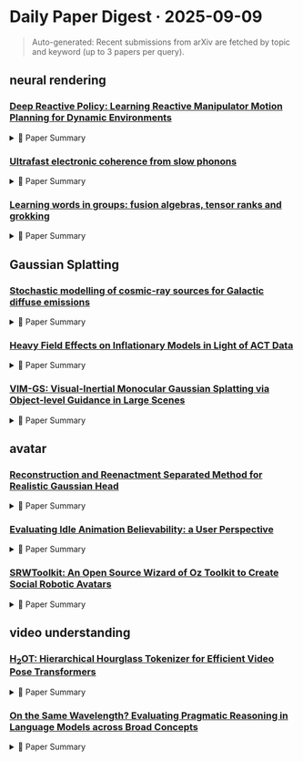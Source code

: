 # Daily Paper Digest · 2025-09-09
> Auto-generated: Recent submissions from arXiv are fetched by topic and keyword (up to 3 papers per query).

## neural rendering

### [Deep Reactive Policy: Learning Reactive Manipulator Motion Planning for Dynamic Environments](http://arxiv.org/pdf/2509.06953v1)


<!--break-out-of-list-->
<details markdown="1">
<summary>📄 Paper Summary </summary>

### 1. Task / Problem
- DRPBench simulation comprising five tasks

### 2. Motivation & Gaps
- The paper presents DRPBench, a simulation framework designed to evaluate robot learning policies in various challenging scenarios.

- **Related work challenges:**
  - Classical motion planners: Require full environment knowledge and are too slow for dynamic scenes.
  - Reactive controller-based approaches: Lack global scene awareness and often become trapped in local minima in complex environments.
  - Prior methods like M πNet: Demonstrated limited success in simple settings and often fail to generalize to unseen environments.
  - MπNets: Struggles to generalize due to limited training diversity.
  - NeuralMP: Relies on slow test-time optimization, limiting real-time performance.
  - Geometric Fabrics: Requires privileged obstacle information, which is not always available.
  - IMPACT: Frequent minor collisions at deployment due to compounding errors over long horizons.
  - Geometric Fabrics: Requires ground-truth obstacle models, limiting its real-world deployability.
  - Riemannian Motion Policy (RMP): Performance degrades in dynamic environments due to lack of dynamic interaction in training.
  - cuRobo: Significantly degrades in dynamic environments, achieving only 3.00% success on Dynamic Goal Blocking.
  - NeuralMP: Relies on test-time optimization, which is ineffective in reactive contexts.
  - IMPACT: While it performs well, it still struggles in highly dynamic tasks without reactive modules.
  - N/A: N/A
  - AIT*: Requires pre-computation and precise object models of the obstacles.
  - cuRobo: Used as the expert policy for generating pretraining dataset.
  - NeuralMP: Trained on a less diverse dataset and requires test-time optimization.
  - MπNets: High cold-start time
  - MπFormer: Low success rates in goal-reaching
  - NeuralMP: N/A

### 3. Core Idea
- The core idea is to evaluate robot learning policies in dynamic environments with various obstacle scenarios using a physics simulation framework.

### 4. Method
- **Pipeline**: The method involves combining goal-attracting and dynamic obstacle-avoiding policies into a single Riemannian Motion Policy (RMP).
- **Architecture / Loss / Training**: The architecture is compared against LSTM-GMM, showing improvements in performance with the proposed design.
- **Complexity / Resources**: 4090 GPU and AMD 7950X CPU

### 5. Experiments
- **Datasets & Metrics**: DRPBench
- **Baselines**: AIT*, Classical motion planners, Geometric Fabrics, IMPACT, MπFormer, MπNets, N/A, Neural motion policies, NeuralMP, RMP, cuRobo, cuRobo-Vox
- **Main Results**: DRP (Ours) achieved 91.34/10.16, 95.67/12.33, 96.00/23.00, 95.00/31.64, 95.50/32.75 on DRPBench.
- **Ablations**: Architecture ablation shows a 9% gain when replacing LSTM-GMM with IMPACT.
- **Limitations / Stress Tests**: The method requires precise obstacle information for traditional implementations.

### 6. Takeaways
- **Pros**: Strong generalization in dynamic environments., Effective collision-free motion generation., Improved obstacle avoidance through iterative finetuning.
- **Cons**: May struggle in environments with limited sensor data., Initial pretraining can lead to minor collisions., Complexity of the architecture may require significant computational resources.
- **Future Work**: Explore further enhancements in dynamic obstacle avoidance., Investigate applications in more complex real-world scenarios., Develop methods for better generalization to unseen environments.

</details>

### [Ultrafast electronic coherence from slow phonons](http://arxiv.org/pdf/2509.06939v1)


<!--break-out-of-list-->
<details markdown="1">
<summary>📄 Paper Summary </summary>

### 1. Task / Problem
- Investigate the dynamics of a 1D metal with nonlinear electron-phonon coupling subjected to an impulsive optical pump.

### 2. Motivation & Gaps
- The study explores the mechanisms behind light-enhanced superconductivity and non-equilibrium ordering, focusing on the role of phonon energy scales.

- **Related work challenges:**
  - Previous studies on light-induced superconductivity: Lack of unambiguous evidence for long-range superconducting coherence and understanding of the underlying dynamical mechanisms.
  - Theoretical treatments of light-driven superconductivity: Most focus on local observables, failing to capture the collective reorganization necessary for true superconductivity.
  - Matrix product state simulations: Limited to fast-phonon regimes, leaving the role of slow phonons unexplored.
  - Previous studies on electron-phonon interactions: Limited understanding of non-equilibrium dynamics in driven systems.
  - Research on phase coherence in materials: Difficulty in achieving controlled, non-perturbative confirmation of coherence enhancement.
  - Previous studies on charge-density wave order: Understanding the dominance of charge-density wave order over superconductivity in 1D half-filled systems.
  - Eﬀective models of electronic dynamics: Capturing the competition between phonon-induced disorder and long-range coherence.
  - Previous studies on optical phonon excitations: Understanding how these excitations enhance superconducting correlations.
  - Theoretical proposals on driven 1D correlated systems: Testing the hypothesis of exotic non-equilibrium orders.
  - Experimental observations in materials like YBa2Cu3Ox and K3C60: Establishing a clear connection between phonon modes and superconductivity.
  - Possible light-induced superconductivity in K3C60 at high temperature: N/A
  - Light-induced charge density wave in LaTe3: N/A
  - The spontaneous symmetry breaking in Ta2NiSe5 is structural in nature: N/A
  - Light-induced superconductivity in a stripe-ordered cuprate: N/A
  - Pump frequency resonances for light-induced incipient superconductivity in YBa2Cu3O6.5: N/A
  - Evidence for metastable photo-induced superconductivity in K3C60: N/A
  - Photomolecular high-temperature superconductivity: N/A
  - Dynamical cooper pairing in nonequilibrium electron-phonon systems: N/A
  - Transient superconductivity from electronic squeezing of optically pumped phonons: N/A
  - Cooling quasiparticles in A3C60 fullerides by excitonic mid-infrared absorption: N/A
  - Previous studies on two-site models: Limited to restricted local Hilbert spaces
  - Conventional MPS methods: Inability to access regimes with slow phonons and long evolution times
  - Kennes et al.: N/A
  - Sous et al.: N/A
  - Kennes et al.: N/A
  - Sous et al.: N/A
  - N/A: N/A

### 3. Core Idea
- The main idea is to rotate the exact Hamiltonian into the squeezed phonon basis, allowing the dynamics of electrons and phonons to decouple.

### 4. Method
- **Pipeline**: Evolve the initial metallic state in time under the full Hamiltonian and the effective model.
- **Architecture / Loss / Training**: N/A
- **Complexity / Resources**: All simulations use a chain length L = 32, a maximum bond dimension χmax = 2000, and a phonon cutoff dmaxν = 40.

### 5. Experiments
- **Datasets & Metrics**: Simulated global phonon distributions and charge correlations in a 1D metal.
- **Baselines**: Conventional MPS methods, Exact model, Experimental data from pump-probe techniques, Experimental reports on transient superconductivity, Eﬀective model, Full microscopic Hamiltonian, Linear models of electron-phonon interactions, N/A, Previous non-equilibrium correlation dynamics studies, Previous theoretical models, Previous theoretical models of light-induced superconductivity, Two-site models
- **Main Results**: The eﬀective Hamiltonian captures the qualitative features of the exact model.
- **Ablations**: N/A
- **Limitations / Stress Tests**: The model is constrained by the stability condition of the electron-phonon coupling and the range of phonon frequencies explored.

### 6. Takeaways
- **Pros**: Provides direct evidence that light can mediate enhancement of long-range order., Highlights the crucial role of phonon energy scale in stabilizing coherence., Suggests future experimental strategies for designing transient superconducting states.
- **Cons**: Unambiguous evidence for long-range superconducting coherence remains elusive., Current methods may not fully capture the complexity of non-equilibrium dynamics., Dependence on specific phonon distributions may limit generalizability.
- **Future Work**: Explore selective excitations of narrow phonon distributions to limit dephasing., Investigate the role of different phonon frequencies in various materials., Develop new theoretical frameworks to better understand light-induced order.

</details>

### [Learning words in groups: fusion algebras, tensor ranks and grokking](http://arxiv.org/pdf/2509.06931v1)


<!--break-out-of-list-->
<details markdown="1">
<summary>📄 Paper Summary </summary>

### 1. Task / Problem
- Understanding grokking in neural networks and its relation to group representations

### 2. Motivation & Gaps
- The paper explores the phenomenon of grokking in neural networks, particularly in the context of learning group operations and representations.

- **Related work challenges:**
  - Power et al.: Demonstrated that a simple decoder-only transformer can learn group operations with limited examples.
  - Gromov: Showed that a Two Layer Perceptron exhibits Grokking for addition modulo p.
  - General group studies: Explored learning and generalization for non-cyclic and non-abelian groups.
  - Gromov [13]: Understanding the phenomenology of the original model.
  - Nanda [5]: Deriving theoretical bounds on the rank of the word tensor.
  - Strassen [30]: Bounding the tensor rank of matrix multiplication.
  - Previous studies on neural networks and group theory.: Limited understanding of how neural networks can generalize across different algebraic structures.
  - Previous studies on irreducible representations: Lack of focus on the specific properties and applications of basic self conjugate representations.
  - Previous studies on group multiplication operations: Limited understanding of the sparsity of bsc3-support in word tensors.
  - Previous studies on tensor ranks in group theory.: Lack of accessible methods for bounding tensor ranks.
  - TLP Model and its variants.: Complexity in implementation and understanding of activation functions.
  - Gromov [13]: Studied group operations with addition modulo p.
  - Nanda et al [24]: Extended results to general groups.
  - Previous studies on weight configurations in neural networks.: Lack of understanding on how different configurations affect loss minimization.
  - Power et al.: Some polynomials could be learned using the same transformer based architecture, while others could not.
  - Gromov et al.: Using more layers allows for learning general biivariate polynomials, provided depth and width are tuned correctly.
  - AlphaZero: Discovering efficient matrix multiplication for various matrix sizes and underlying fields.
  - Hidden progress in deep learning: SGD learns parities near the computational limit: Understanding the limits of generalization in deep learning.
  - Grokking as a first order phase transition in two layer networks: Identifying the conditions under which grokking occurs.
  - Discovering faster matrix multiplication algorithms with reinforcement learning: Optimizing computational efficiency in learning algorithms.
  - N/A: N/A
  - N/A: N/A
  - N/A: N/A
  - N/A: N/A
  - N/A: N/A
  - N/A: N/A
  - N/A: N/A

### 3. Core Idea
- The paper proposes a method to numerically find bsc representations of finite groups using neural networks, leveraging the Hadamard model for convergence.

### 4. Method
- **Pipeline**: Run the Hadamard model until it converges to a terminal configuration that is mono-bsc-aligned.
- **Architecture / Loss / Training**: Utilizes a complex-valued version of the problem to recover irreducible representations.
- **Complexity / Resources**: Assumes sufficient width to reduce computing power while maintaining accuracy.

### 5. Experiments
- **Datasets & Metrics**: Evaluates the performance of the proposed method on various group representations and their corresponding metrics.
- **Baselines**: Complex representations, Decoder-only transformer, HD model, Hadamard Model, Hadamard model, Irreducible representations, N/A, Previous methods for learning group representations, Previous models for learning polynomials, Previous models of word tensors, Previous neural network models, Simple Two Layer Perceptron, Single-bsc supported weight configurations, Standard activation functions, Standard neural network architectures, Standard random initialization, TLP Model, TLP model, Trivial bounds on rank, Two-Layer Pe
- **Main Results**: Demonstrates that the proposed method can effectively recover bsc representations with reduced computational resources.
- **Ablations**: Tests the impact of varying network width and architecture on the recovery of representations.
- **Limitations / Stress Tests**: Identifies scenarios where the method may fail to converge or recover representations accurately.

### 6. Takeaways
- **Pros**: The model can learn complex operations with limited examples., Exhibits Grokking, leading to sharp transitions in accuracy., Utilizes low-rank tensor representations for efficient learning.
- **Cons**: Performance may vary significantly based on the underlying group and word., Limited exploration of more complex architectures., Potential overfitting if the model width is not managed properly.
- **Future Work**: Explore more complex group operations and their representations., Investigate the implications of Grokking in other neural architectures., Develop methods to further reduce the complexity of learning tasks.

</details>

## Gaussian Splatting

### [Stochastic modelling of cosmic-ray sources for Galactic diffuse emissions](http://arxiv.org/pdf/2509.06857v1)


<!--break-out-of-list-->
<details markdown="1">
<summary>📄 Paper Summary </summary>

### 1. Task / Problem
- Calculate the intensity of hadronic diffuse gamma-ray emissions from cosmic rays interacting with Galactic gas

### 2. Motivation & Gaps
- The study investigates the stochastic effects of discrete cosmic ray (CR) sources on gamma-ray diffuse emissions (GDE) spectra and intensity profiles.

- **Related work challenges:**
  - Previous studies on cosmic-ray transport and source modeling: Limited understanding of the exact source coordinates and their influence on predictions.
  - Previous studies on gamma-ray emissions from cosmic rays: Limited understanding of the influence of discrete sources on gamma-ray emissions.
  - Research on cosmic ray intensity distributions: Need for a comprehensive overview of the influence of source stochasticity.
  - N/A: N/A
  - Previous studies on cosmic ray interactions: Incorporating heavier components of the interstellar medium and their spatial correlations with hydrogen.
  - Gamma-ray emission models: Accurately modeling the distribution of Galactic gas and cosmic rays.
  - N/A: N/A
  - Ref. [16]: Distributions of CR intensities in a burst-like discrete source model have been studied.
  - Monte Carlo simulations of GDE predictions: Understanding the morphology of GDEs and linking fluctuations to individual sources.
  - Analysis of GDEs in selected sky windows: Quantifying systematic modeling uncertainties from discrete sources.
  - Investigation of different source injection scenarios: Determining the influence of discrete CR sources on GDEs.
  - N/A: N/A
  - N/A: N/A
  - N/A: N/A
  - N/A: N/A
  - N/A: N/A
  - LHAASO measurements: The spectra in burst-like and energy-dependent escape scenarios undershoot the data, necessitating the invocation of other GDE model uncertainties.
  - CR source models: Popular models do not consider discrete sources, leading to potential inaccuracies in predictions.
  - N/A: N/A
  - N/A: Limited knowledge of the coordinates of current and past cosmic ray sources.
  - N/A: Model uncertainty due to discrete sources and their influence on GDEs.
  - N/A: Correlation of GDEs at different energies and its dependence on CR source models.
  - N/A: N/A
  - N/A: N/A
  - N/A: N/A

### 3. Core Idea
- The study compares the emissivity contributions of cosmic ray sources under burst-like and energy-dependent escape scenarios, focusing on how source age and distance affect gamma-ray emissions at 100 TeV.

### 4. Method
- **Pipeline**: Stochastic modeling of cosmic ray sources and their impact on GDE predictions.
- **Architecture / Loss / Training**: N/A
- **Complexity / Resources**: The study utilizes extensive Monte Carlo simulations and quantile estimation methods implemented in SciPy.

### 5. Experiments
- **Datasets & Metrics**: The study utilizes LHAASO WCDA-KM2A measurements and correlates GDE intensities at different energies.
- **Baselines**: Burst-like scenario, Energy-dependent escape scenario, N/A, Normal distributions, Previous cosmic ray emission models, Previous cosmic-ray emission models, Previous discrete source models, Smooth CR source distribution models, Smooth source distribution models, Smooth source model, Smooth source model predictions, Stable laws with α=4/3, Stable laws with α=5/3, Standard gamma-ray emission calculations, burst-like model, energy-dependent escape model
- **Main Results**: The burst-like model shows higher emissivity contributions for younger sources compared to the energy-dependent escape model, particularly at 100 TeV.
- **Ablations**: N/A
- **Limitations / Stress Tests**: Uncertainties due to CR source stochasticity are subdominant in some scenarios but relevant in others.

### 6. Takeaways
- **Pros**: Increased spatial resolution can constrain source models., Stochastic modeling provides insights into the influence of discrete sources., The study helps reconcile model predictions with observational data.
- **Cons**: Limited knowledge of exact source coordinates complicates predictions., Model uncertainty can lead to significant deviations in high-energy scenarios., Dependence on stochastic modeling may introduce variability in results.
- **Future Work**: Further studies on the influence of other cosmic-ray sources., Exploration of different stochastic modeling techniques., Integration of high-precision measurements from upcoming experiments.

</details>

### [Heavy Field Effects on Inflationary Models in Light of ACT Data](http://arxiv.org/pdf/2509.06739v1)


<!--break-out-of-list-->
<details markdown="1">
<summary>📄 Paper Summary </summary>

### 1. Task / Problem
- Examine the effects of an additional field with a Hubble-scale mass and a mixing coupling to the inflaton on inflationary observables.

### 2. Motivation & Gaps
- The paper explores the reconciliation of Starobinsky-type inflation models with recent ACT data, particularly in the context of large mixing couplings.

- **Related work challenges:**
  - Planck 2018 baseline: The results from ACT data challenge the predictions of Starobinsky-type inflation models.
  - Previous attempts to reconcile models with observations: Many models have been excluded by Planck data, necessitating new approaches.
  - Ref. [62]: N/A
  - Refs. [76–78]: N/A
  - Refs. [79–82]: N/A
  - KNP alignment mechanism: Identifying the heavy field direction in the alignment mechanism.
  - Weak gravity conjecture: Constraints on aligned natural inflation.
  - Ref. [73,96]: N/A
  - Ref. [97]: N/A
  - Ref. [102]: N/A
  - Ref. [60, 103–105]: N/A
  - Ref. [111]: N/A
  - Ref. [112]: N/A
  - Ref. [113, 114]: N/A
  - Previous studies on multifield inflation: Understanding non-geodesic motion and rapid turns in inflationary trajectories.
  - Refs. [77–79,111,117–136]: Embedding the setup into existing scenarios and realizing rapid turns within supergravity.
  - Refs. [116,137–139]: Analyzing consistency conditions associated with attractor behavior.
  - N/A: N/A
  - G. German and J.C. Hidalgo, Viability of generalized α-inflation from Planck, ACT, and DESI Data: N/A
  - S.V. Ketov, E.O. Pozdeeva and S.Y. Vernov, Inflation in F(R) gravity models revisited after ACT: N/A
  - Y. Zhu, Q. Gao, Y. Gong and Z. Yi, Inflationary Models with Gauss-Bonnet Coupling in Light of ACT Observations: N/A
  - N/A: N/A

### 3. Core Idea
- The introduction of an additional field with a Hubble-scale mass and a mixing coupling can lead to significant modifications in inflationary observables, allowing for the revival of previously excluded inflation models.

### 4. Method
- **Pipeline**: The study employs a two-field setup to analyze the dynamics of inflation with a focus on the effects of rapid turns and mixing couplings.
- **Architecture / Loss / Training**: N/A
- **Complexity / Resources**: The method allows for the inclusion of a heavy field with large mixing, enhancing the analysis of inflationary observables.

### 5. Experiments
- **Datasets & Metrics**: The paper discusses the implications of the findings on inflationary observables such as n_s, r, and α_s, particularly in relation to ACT data.
- **Baselines**: Chaotic inflation, N/A, Natural inflation, Previous multifield inflation models, Standard inflationary models, Starobinsky inflation, Starobinsky-type inflation, Starobinsky-type inflation models
- **Main Results**: The findings suggest that large mixing couplings can reconcile Starobinsky-type inflation models with observations, predicting large non-Gaussianity.
- **Ablations**: N/A
- **Limitations / Stress Tests**: The study acknowledges the challenges in embedding the model into supergravity and string theory frameworks.

### 6. Takeaways
- **Pros**: The framework allows for the revival of previously excluded inflation models., Enhanced non-Gaussianity signatures provide unique observational tests., The approach is applicable even in the presence of a heavy field.
- **Cons**: The mass and mixing couplings are treated as free parameters, raising questions about their realizability., Some regions of parameter space remain untested., The complexity of the models may hinder straightforward interpretations.
- **Future Work**: Further exploration of concrete models that realize the proposed scenarios., Testing the predictions of enhanced non-Gaussianity in future observations., Investigating the implications of heavy fields in other cosmological contexts.

</details>

### [VIM-GS: Visual-Inertial Monocular Gaussian Splatting via Object-level Guidance in Large Scenes](http://arxiv.org/pdf/2509.06685v1)


<!--break-out-of-list-->
<details markdown="1">
<summary>📄 Paper Summary </summary>

### 1. Task / Problem
- Monocular depth estimation and novel-view synthesis

### 2. Motivation & Gaps
- The paper addresses the challenge of converting sparse visual-inertial structure from motion (VI-SfM) and coarse foundation depths into dense, geometry-consistent maps.

- **Related work challenges:**
  - Existing GS approaches: Require reliable depth for initialization, often focusing on small-scale scenes due to depth-sensing limitations.
  - Large foundation models for monocular depth estimation: Suffer from cross-frame inconsistency and inaccuracies for distant scenes.
  - High-density LiDAR sensors: Costly and limited in consumer applications, making them impractical for large scene GS.
  - VI SLAM: Depth drift on tiny objects and boundaries.
  - Semantic Segmentation Models: Insufficient supervision for small object masks.
  - Previous depth estimation methods: Inability to handle dynamic regions effectively.
  - Monocular depth prediction models: Struggles with accuracy in the presence of dynamic objects.
  - Traditional depth propagation techniques: Often yield inconsistent depth maps due to texture variations.
  - Depth Anything V2: Lacks robustness in long-range, repetitive-texture areas.
  - Depth Pro: Insufficient accuracy in dynamic scenes.
  - ZoeDepth: Limited performance in outdoor environments.
  - DepthSplat: Struggles with depth accuracy in complex scenes.
  - N/A: N/A

### 3. Core Idea
- The proposed VIM-GS framework utilizes segment-aware primitive fitting and mask-wise calibration to enhance depth estimation and novel-view synthesis.

### 4. Method
- **Pipeline**: The method involves depth estimation from monocular images, followed by Gaussian splatting for rendering.
- **Architecture / Loss / Training**: Utilizes a hybrid supervision approach with affine and plane fitting, optimizing for depth accuracy and rendering quality.
- **Complexity / Resources**: Implemented on a single NVIDIA GeForce RTX 4090 GPU and Intel Xeon Platinum 8347C CPU, with resource usage characterized by the number of active Gaussian primitives and GPU memory footprint.

### 5. Experiments
- **Datasets & Metrics**: Evaluated on outdoor road scenes using metrics such as PSNR, SSIM, and LPIPS for rendering quality, and AbsRel and RMSE for depth accuracy.
- **Baselines**: Depth Anything V2, Depth Pro, DepthSplat, Existing monocular-supported GS approaches, Foundation models for monocular depth prediction, Intern-GS, MonoGS++, N/A, Ours, Traditional depth estimation methods, VINGS-Mono, ZoeDepth
- **Main Results**: VIM-GS outperforms monocular-supported baselines in large-scene novel-view synthesis quality.
- **Ablations**: Ablations highlight the contributions of pyramid strategies and dynamics handling, evidencing that both are critical for robust large-scene mapping.
- **Limitations / Stress Tests**: The method's performance is limited in highly dynamic scenes where transient objects may contaminate depth estimation.

### 6. Takeaways
- **Pros**: Improved depth estimation for monocular images., High-quality rendering in large scenes., Cost-effective solution compared to high-density LiDAR.
- **Cons**: Dependency on the accuracy of SfM for sparse depth., Potential challenges with dynamic object handling., Limited by the performance of large foundation models.
- **Future Work**: Explore further enhancements in depth estimation techniques., Investigate integration with other sensor modalities., Develop more robust algorithms for dynamic scene handling.

</details>

## avatar

### [Reconstruction and Reenactment Separated Method for Realistic Gaussian Head](http://arxiv.org/pdf/2509.05582v1)


<!--break-out-of-list-->
<details markdown="1">
<summary>📄 Paper Summary </summary>

### 1. Task / Problem
- Mapping audio sequences to motion sequences for lip synchronization

### 2. Motivation & Gaps
- The paper addresses the challenge of achieving accurate lip synchronization in 3D models driven by audio input.

- **Related work challenges:**
  - Goodfellow et al. (2014): Rely on deep convolutional networks and generative adversarial models, which can introduce latency issues.
  - Mildenhall et al. (2020): Methods rely on precise estimation of 3D pose, which can introduce errors leading to texture inaccuracies.
  - Guo et al. (2024): 2D end-to-end approaches struggle to reproduce subtle, natural expressions due to reliance on geometric structures.
  - 2D end-to-end image synthesis approaches: High latency and computational resource demands, leading to unrealistic distortions in identity features.
  - 3D explicit structural prior-based methods: Insufficient concrete 3D structural constraints limit free-viewpoint rendering capabilities.
  - NeRF-based methods: Require large amounts of training data, raising privacy concerns and limiting generalization.
  - Deng and others. 2024b: Previous methods did not leverage the advantages of larger scale and extensive training datasets.
  - Chu and others. 2024a: Existing methods may not effectively capture high-frequency details in rendered outputs.
  - He and others. 2025: Prior approaches may struggle with identity consistency in animated outputs.
  - Live Portrait (Guo and others. 2024): Maintaining high-quality texture details in generated images.
  - GFPGAN (Wang and others. 2021b): Achieving accurate expressions and poses consistent with driving images.
  - Previous methods in identity reenactment: Preserving identity consistency while enhancing image quality.
  - Wang and others. 2023: Existing methods struggle with fine-grained control over facial features.
  - Kaplan and others. 2020: Scaling laws indicate that larger models can improve performance, but current architectures may not fully leverage this.
  - Wav2Lip: Achieving high lip accuracy scores using sync score as supervisory loss.
  - HunyuanVideoAvatar: Utilizing large-scale parameters and data for improved performance.
  - MuseTalk: Maintaining competitive results in lip synchronization tasks.
  - N/A: N/A

### 3. Core Idea
- The technique synthesizes high-fidelity, real-time talking head video using a single portrait image, capturing intricate facial expressions and subtle nuances in movement.

### 4. Method
- **Pipeline**: The Gaussian Generator produces static and dynamic Gaussians for controllable 3D Gaussian generation.
- **Architecture / Loss / Training**: The model employs a mean square error (MSE) loss during training to align predictions with ground-truth mouth features.
- **Complexity / Resources**: The model is trained on a dataset of 1,000 professional single-speaker lecture videos, requiring significant computational resources for training.

### 5. Experiments
- **Datasets & Metrics**: The method is evaluated on the HDTF and VFHQ datasets.
- **Baselines**: 2D end-to-end image synthesis methods, 2D end-to-end models, 3D explicit structural prior-based methods, 3DGS, FLAME, GAGAvatar, GAGavatar, GPAvatar, HunyuanVideoAvatar, LAM, LivePortrait, MuseTalk, N/A, NeRF, NeRF-based methods, P4D, P4D-v2, PDFGC, RAR, Real3D, Real3DPortrait, StyleHEAT, StyleHeat, Wav2Lip
- **Main Results**: The generated videos exhibit lifelike clarity and realism.
- **Ablations**: Ablation studies showed that increasing the scale of the pre-trained backbone improves performance.
- **Limitations / Stress Tests**: The method's performance is contingent on the quality of the pre-trained models used.

### 6. Takeaways
- **Pros**: Decoupled architecture enhances reconstruction accuracy and reenactment speed., Ability to control facial features independently allows for natural expression reproduction., High frame-rate rendering at 90 FPS improves user experience in applications.
- **Cons**: Dependence on the quality of the input portrait image., Potential artifacts in high-frequency texture areas., Complexity in training the texture restoration module.
- **Future Work**: Explore further improvements in 3D pose estimation accuracy., Investigate additional applications in virtual reality and gaming., Enhance the model's ability to handle diverse facial features and expressions.

</details>

### [Evaluating Idle Animation Believability: a User Perspective](http://arxiv.org/pdf/2509.05023v1)


<!--break-out-of-list-->
<details markdown="1">
<summary>📄 Paper Summary </summary>

### 1. Task / Problem
- Evaluating Idle Animation Believability: a User Perspective

### 2. Motivation & Gaps
- The study investigates whether idle animations need to be recorded in a genuine manner to be perceived as real.

- **Related work challenges:**
  - EmotionGesture: Generating 3D gestures from audio with high accuracy.
  - TALKShow: Generating both body and hand animations as well as face animations over a 3D mesh.
  - DiffGesture: Effectively capturing cross-modal audio-to-gesture associations while preserving temporal coherence.
  - Egges et al. (2002): Created an idle motion engine based on Principal Component Analysis, which generates motion by combining small posture variations and change of balance.
  - Kocón (2023): Developed an idle motion synthesiser on a 3D human head model, which generates idle movements but lacks comprehensive datasets.
  - Cuijpers et al. (2023): Analyzed idle and meaningful motions in robots, emphasizing the importance of idle animation in social robotics.
  - Previous motion capture studies: Intrusiveness of motion capture suits affecting natural movement.
  - User studies on animation perception: Lack of understanding on how well users can distinguish between different types of idle motion.
  - Previous studies on animation perception: Lack of understanding on how different animation creation methods influence user perception.
  - Previous studies on animation believability: Lack of clear metrics for comparing idle animations.
  - Mixamo animations comparison: Determining perceptual differences between handcrafted and recorded animations.
  - N/A: N/A

### 3. Core Idea
- Acted idle animations can be perceived as real, while handcrafted animations are not perceived the same as recorded animations.

### 4. Method
- **Pipeline**: User study comparing real and acted idle animations.
- **Architecture / Loss / Training**: N/A
- **Complexity / Resources**: Utilizes 4 Logitech c920 webcams and Freemocap software for motion capture.

### 5. Experiments
- **Datasets & Metrics**: User study 1 and User study 2 demographics
- **Baselines**: Acted animations, Handcrafted animations from Mixamo, Handmade animations, Mixamo, N/A, Previous motion capture techniques, Real animations, Recorded animations, Standard animation methods
- **Main Results**: No significant difference in perception between real and acted idle animations; significant difference between handcrafted and recorded animations.
- **Ablations**: N/A
- **Limitations / Stress Tests**: The analysis of average accelerations was not straightforward, limiting direct conclusions.

### 6. Takeaways
- **Pros**: Simplifies the recording process for idle animations., Contributes to the understanding of user perception of animations., Provides a new dataset for future research.
- **Cons**: Limited availability of high-quality idle animation datasets., Challenges in capturing genuine idle movements., Ethical concerns in recording subjects without their knowledge.
- **Future Work**: Further research on the perception of idle animations., Development of more comprehensive idle animation datasets., Exploration of automated methods for generating idle animations.

</details>

### [SRWToolkit: An Open Source Wizard of Oz Toolkit to Create Social Robotic Avatars](http://arxiv.org/pdf/2509.04356v1)


<!--break-out-of-list-->
<details markdown="1">
<summary>📄 Paper Summary </summary>

### 1. Task / Problem
- Human-Robot Interaction (HRI) Evaluation

### 2. Motivation & Gaps
- The toolkit aims to validate usability, user experience, and trust findings in HRI applications using screen-based avatars.

- **Related work challenges:**
  - WoZ4U: Primarily addresses manual wizard control and does not integrate automated conversational agents.
  - Fang et al. (LLM Wizards): While reducing manual workload, it does not address the need for local LLM inference.
  - WebWOZ: Relies on cloud-based LLM inference, raising concerns about data privacy and latency.
  - Previous studies on social robots: Limited control over character design and interaction modes.
  - Existing LLM frameworks: Dependency on external services for speech-to-text and text-to-speech tasks.
  - Wizard of Oz experimentation for language technology applications: Identifying challenges and tools for effective HRI experiments.
  - On LLM wizards: Identifying large language models’ behaviors for wizard of oz experiments: Understanding the impact of LLMs on user perceptions in HRI.
  - Concerning trends in likert scale usage in human-robot interaction: Improving best practices in measuring user experience.

### 3. Core Idea
- To provide a reproducible toolkit for conducting HRI experiments with a focus on real-time performance and local processing capabilities.

### 4. Method
- **Pipeline**: The toolkit utilizes screen-based avatars to simulate robotic behavior and aims to migrate language and speech processing to local modules.
- **Architecture / Loss / Training**: The backend uses FastAPI for processing and communication with LLMs, while the frontend uses React.js for user interaction.
- **Complexity / Resources**: The toolkit is designed to be reproducible with complete source code and deployment instructions available.

### 5. Experiments
- **Datasets & Metrics**: User study with 11 participants evaluating usability, trust, and user experience.
- **Baselines**: Fang et al. (LLM Wizards), System Usability Scale (SUS), Trust in Automated Systems (TIA), User Experience Questionnaire (UEQ), User experience questionnaire, WebWOZ, Wizard of Oz technique, WoZ4U
- **Main Results**: Future research should investigate the impact of role types and design variables on user perceptions.
- **Ablations**: N/A
- **Limitations / Stress Tests**: Limited participant diversity and reliance on Google Cloud APIs for speech tasks.

### 6. Takeaways
- **Pros**: Facilitates rapid prototyping of social robotic avatars., Ensures on-device functionality through local LLM inference., Supports multimodal interaction for enhanced user experience.
- **Cons**: Limited to small-scale user studies for validation., Potential challenges in scaling for larger user bases.
- **Future Work**: Explore integration with more advanced LLMs., Investigate broader applications in different domains., Enhance user interface for better accessibility.

</details>

## video understanding

### [H$_{2}$OT: Hierarchical Hourglass Tokenizer for Efficient Video Pose Transformers](http://arxiv.org/pdf/2509.06956v1)


<!--break-out-of-list-->
<details markdown="1">
<summary>📄 Paper Summary </summary>

### 1. Task / Problem
- 3D human pose estimation

### 2. Motivation & Gaps
- Existing Video Pose Transformers (VPTs) incur redundant computational costs that contribute little to estimation accuracy.

- **Related work challenges:**
  - Existing VPTs: High computational costs due to the quadratic growth of self-attention complexity with respect to the number of tokens.
  - Token pruning methods: Difficulties in estimating consecutive 3D poses due to reduced token numbers.
  - Current 2D-to-3D pose lifting methods: Small temporal receptive fields hinder accurate pose estimation.
  - PoseFormer: Heavy computation burden limits practical applications.
  - MHFormer: Improved performance comes with significant computational costs.
  - MotionBERT: Existing methods do not effectively reduce video redundancy.
  - VPose: Presents a fully convolutional architecture that processes multiple frames in parallel.
  - P-STMO: Proposes a temporal downsampling strategy on the input side to diminish data redundancy.
  - DynamicViT: Proposes a learnable prediction module to estimate the scores of tokens and prune redundant tokens.
  - Existing VPT models: High computational costs and redundancy in processing video frames.
  - Token Pruning methods: Inefficiencies in token selection and interpolation.
  - Transformer architectures: Difficulty in capturing long-range dependencies while maintaining efficiency.
  - Video Pose Transformers: High computational complexity due to the number of tokens and dimensions.
  - Human3.6M dataset: Limited efficiency in processing due to the need for repeated inputs.
  - MPI-INF-3DHP dataset: Diverse scenes and motions make it challenging for existing models.
  - MixSTE: Higher computational costs and lower FPS compared to seq2seq methods.
  - MotionBERT: Inefficiency in token processing leading to increased inference time.
  - MotionAGFormer: Limited performance improvements over existing methods.
  - MixSTE [15]: High FLOPs and reduced FPS.
  - HoT w. MixSTE [21]: Maintains performance but with increased computational costs.
  - MotionBERT [16]: High computational complexity while achieving SOTA performance.
  - MixSTE: High computational costs with limited performance improvement.
  - DiffPose: Maintaining performance while reducing computational costs.
  - MotionAGFormer: Balancing efficiency and accuracy in pose estimation.
  - 3D human pose estimation in rgbd images for robotic task learning: N/A
  - Human 3D pose estimation with a tilting camera for social mobile robot interaction: N/A
  - VNect: Real-time 3D human pose estimation with a single rgb camera: N/A
  - SPViT: Enabling faster vision transformers via latency-aware soft token pruning: N/A
  - Making vision transformers efficient from a token sparsification view: N/A
  - PPT: Token-pruned pose transformer for monocular and multi-view human pose estimation: N/A
  - TCFormer: Visual recognition via token clustering transformer: N/A
  - GTPT: Group-based token pruning transformer for efficient human pose estimation: N/A
  - Deep residual learning for image recognition: N/A
  - Very deep convolutional networks for large-scale image recognition: N/A
  - Study on density peaks clustering based on k-nearest neighbors and principal component analysis: N/A
  - A-ViT: Adaptive tokens for efficient vision transformer: N/A
  - Token pooling in vision transformers for image classification: N/A
  - Not all patches are what you need: Expediting vision transformers via token reorganizations: N/A
  - DiffRate: Differentiable compression rate for efficient vision transformers: N/A
  - Multi-hypothesis representation learning for transformer-based 3D human pose estimation: N/A
  - Monocular 3D human pose estimation in the wild using improved CNN supervision: N/A
  - GraphMLP: A graph MLP-like architecture for 3D human pose estimation: N/A
  - Locally connected network for monocular 3D human pose estimation: N/A
  - Monocular 3D pose estimation via pose grammar and data augmentation: N/A
  - Cascaded deep monocular 3D human pose estimation with evolutionary training data: N/A
  - Stacked hourglass networks for human pose estimation: N/A
  - 3D human pose estimation with spatio-temporal criss-cross attention: N/A
  - KTPFormer: Kinematics and trajectory prior knowledge-enhanced transformer for 3D human pose estimation: N/A
  - Diffusion-based 3D human pose estimation with multi-hypothesis aggregation: N/A
  - DiffPose: Toward more reliable 3D pose estimation: N/A

### 3. Core Idea
- H2OT is a hierarchical plug-and-play pruning-and-recovering framework that reduces the number of pose tokens needed for efficient 3D human pose estimation while maintaining accuracy.

### 4. Method
- **Pipeline**: seq2frame and seq2seq pipelines for 3D human pose estimation.
- **Architecture / Loss / Training**: Utilizes a hierarchical structure to prune and recover pose tokens.
- **Complexity / Resources**: Achieves a 57.4% reduction in FLOPs while maintaining competitive performance.

### 5. Experiments
- **Datasets & Metrics**: Evaluated on Human3.6M and MPI-INF-3DHP datasets using metrics like MPJPE and FPS.
- **Baselines**: D3DP [66], DiffPose [67], DynamicViT, Existing VPT models, HoT w. MixSTE [21], MHFormer, MixSTE, MixSTE [15], MotionAGFormer, MotionBERT, MotionBERT [16], N/A, P-STMO, PoseFormer, Traditional pose estimation methods, VPose
- **Main Results**: H2OT shows competitive performance with significant reductions in computational costs compared to existing methods.
- **Ablations**: Ablation studies demonstrate the impact of varying the number of recovered tokens on performance.
- **Limitations / Stress Tests**: Some failure cases in challenging scenarios due to partial body visibility and rare poses.

### 6. Takeaways
- **Pros**: Improved efficiency in video pose estimation., Reduced computational costs for resource-constrained devices., Maintains high estimation accuracy with fewer tokens.
- **Cons**: Potential loss of detailed spatio-temporal information., Dependency on the effectiveness of token pruning and recovering modules.
- **Future Work**: Explore further optimizations in token pruning strategies., Investigate the application of H2OT in other domains., Enhance compatibility with more VPT frameworks.

</details>

### [On the Same Wavelength? Evaluating Pragmatic Reasoning in Language Models across Broad Concepts](http://arxiv.org/pdf/2509.06952v1)


<!--break-out-of-list-->
<details markdown="1">
<summary>📄 Paper Summary </summary>

### 1. Task / Problem
- Pragmatic language comprehension and production

### 2. Motivation & Gaps
- A limitation on the modeling side is that, although RSA is a very general computational framework, we have only explored relatively straightforward ways of combining it with LMs.

- **Related work challenges:**
  - Hu et al., 2023: Existing studies find that large LMs can achieve high accuracy but may not match human performance in pragmatic reasoning.
  - Jian and Narayanaswamy, 2024: Even frontier LMs may not match human performance in communication settings.
  - Hu et al. (2023): Utilizes multiple-choice questions rather than graded judgments.
  - Lipkin et al. (2023): Focuses on one domain and studies one LM (OpenAI Codex).
  - Tsvilodub et al. (2025): Focuses only on the comprehension side and on a few specific pragmatic phenomena.
  - RSA framework: Incorporating probabilistic inference into language models.
  - CoT prompting: Improving model performance over direct prompting.
  - Human-like performance evaluation: Measuring the similarity between model distributions and human judgments.
  - RSA framework: Limited effectiveness in reshaping concentrated and spiky listener distributions.
  - CoT prompting: Does not necessarily improve performance in language production.
  - Human evaluation: Self-preference bias in model responses.
  - Lake et al., 2017: Improving humanlike reasoning capabilities of LMs.
  - Wong et al., 2023: Defining the set of alternative utterances in RSA.
  - Puri et al., 2025: Specifying base-level literal listener and speaker models.
  - N/A: More explorations of defining and utilizing utterance costs could be interesting for future LM research.
  - Evaluating statistical language models as pragmatic reasoners: N/A
  - Improving interpersonal communication by simulating audiences with language models: N/A
  - Pragmatics in the era of large language models: A survey on datasets, evaluation, opportunities and challenges: N/A
  - N/A: N/A
  - N/A: N/A
  - N/A: N/A
  - N/A: N/A

### 3. Core Idea
- The integration of the classical RSA framework with LMs enhances pragmatic language production by addressing fundamental challenges of traditional RSA.

### 4. Method
- **Pipeline**: Integrating RSA with LMs to improve language production tasks.
- **Architecture / Loss / Training**: Models include Llama3, Gemma3, Qwen3, and DeepSeek-V3, with API-only models like Gemini 2.0 Flash, Claude 3.7 Sonnet, and GPT-4.1.
- **Complexity / Resources**: The study is limited by the size of the stimuli set and the resources required for human production and comprehension studies.

### 5. Experiments
- **Datasets & Metrics**: WavelengthEval dataset with human judgments to study conceptual knowledge in both humans and LMs.
- **Baselines**: Chain-of-Thought prompting, Claude 3.7 Sonnet, CoT prompting, DeepSeek V3, Direct generation, Direct prompting, GPT-4.1, Gemini 2.0 Flash, Human performance, LM-RSA, N/A, Zero-shot CoT prompting
- **Main Results**: Pearson correlations and RMSE values for various models.
- **Ablations**: N/A
- **Limitations / Stress Tests**: A limitation on the modeling side is that, although RSA is a very general computational framework, we have only explored relatively straightforward ways of combining it with LMs.

### 6. Takeaways
- **Pros**: Larger models perform well in terms of accuracy and human correlations on the comprehension task., RSA-augmented LMs significantly improve production task performance., The study provides insights into conceptual representation and language processing.
- **Cons**: Smaller LMs do not achieve strong performance on language comprehension., All LMs show divergence from human judgment distributions.
- **Future Work**: Further exploration of RSA's potential in improving LMs' pragmatic reasoning., Investigating the nature of conceptual representation in LMs and humans., Developing more comprehensive benchmarks for evaluating pragmatic reasoning.

</details>

